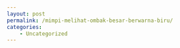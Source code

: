 ```yaml
---
layout: post
permalink: /mimpi-melihat-ombak-besar-berwarna-biru/
categories:
    - Uncategorized
---
```


